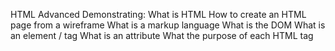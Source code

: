 HTML Advanced
Demonstrating:
What is HTML
How to create an HTML page from a wireframe
What is a markup language
What is the DOM
What is an element / tag
What is an attribute
What the purpose of each HTML tag
